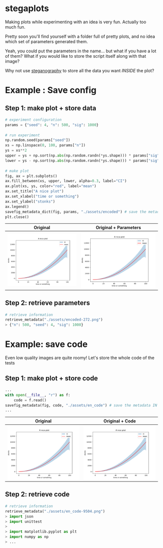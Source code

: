 # stegaplots
Making plots while experimenting with an idea is very fun. Actually too much fun. 

Pretty soon you'll find yourself with a folder full of pretty plots, and no idea which set of parameters generated them.

Yeah, you could put the parameters in the name... but what if you have a lot of them? 
What if you would like to store the script itself along with that image?

Why not use [steganography](https://en.wikipedia.org/wiki/Steganography) to store all the data you want *INSIDE* the plot?


# Example : Save config
## Step 1: make plot + store data
```python
# experiment configuration
params = {"seed": 4, "n": 500, "sig": 1000}

# run experiment
np.random.seed(params["seed"])
xs = np.linspace(0, 100, params["n"])
ys = xs**2
upper = ys + np.sort(np.abs(np.random.randn(*ys.shape))) * params["sig"]
lower = ys - np.sort(np.abs(np.random.randn(*ys.shape))) * params["sig"]

# make plot
fig, ax = plt.subplots()
ax.fill_between(xs, upper, lower, alpha=0.3, label="CI")
ax.plot(xs, ys, color="red", label="mean")
ax.set_title("A nice plot")
ax.set_xlabel("time or something")
ax.set_ylabel("stonks")
ax.legend()
savefig_metadata_dict(fig, params, "./assets/encoded") # save the metadata IN the figure
plt.close()
```
Original                   |  Original + Parameters
:-------------------------:|:-------------------------:
![](assets/original.png)   |  ![](assets/encode_params-272.png)

## Step 2: retrieve parameters
```python
# retrieve information
retrieve_metadata("./assets/encoded-272.png")
> {"n": 500, "seed": 4, "sig": 1000}
```

# Example: save code
Even low quality images are quite roomy! Let's store the whole code of the tests
## Step 1: make plot + store code
```python
...
with open(__file__, "r") as f:
    code = f.read()
savefig_metadata(fig, code, "./assets/en_code") # save the metadata IN the figure
...
```

Original                   |  Original + Code
:-------------------------:|:-------------------------:
![](assets/original.png)   |  ![](assets/en_code-9504.png)

## Step 2: retrieve code
```python
# retrieve information
retrieve_metadata("./assets/en_code-9504.png")
> import json
> import unittest
> 
> import matplotlib.pyplot as plt
> import numpy as np
> ...

```
